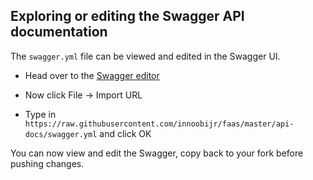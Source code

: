 ## Exploring or editing the Swagger API documentation

The `swagger.yml` file can be viewed and edited in the Swagger UI.

* Head over to the [Swagger editor](http://editor.swagger.io/)

* Now click File -> Import URL

* Type in `https://raw.githubusercontent.com/innoobijr/faas/master/api-docs/swagger.yml` and click OK

You can now view and edit the Swagger, copy back to your fork before pushing changes.
